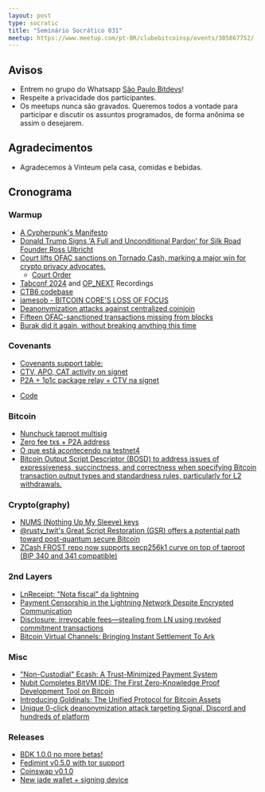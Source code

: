 ```yaml
---
layout: post
type: socratic
title: "Seminário Socrático 031"
meetup: https://www.meetup.com/pt-BR/clubebitcoinsp/events/305867752/
---
```


## Avisos

- Entrem no grupo do Whatsapp [São Paulo Bitdevs](https://chat.whatsapp.com/HiaPqjmUqER5djFPR1Yl3T)!
- Respeite a privacidade dos participantes.
- Os meetups nunca são gravados. Queremos todos a vontade para participar e discutir os assuntos programados, de forma anônima se assim o desejarem.

## Agradecimentos

- Agradecemos à Vinteum pela casa, comidas e bebidas.

## Cronograma

### Warmup

* [A Cypherpunk's Manifesto](https://www.activism.net/cypherpunk/manifesto.html)
* [Donald Trump Signs 'A Full and Unconditional Pardon' for Silk Road Founder Ross Ulbricht](https://www.nobsbitcoin.com/donald-trump-frees-ross/)
* [Court lifts OFAC sanctions on Tornado Cash, marking a major win for crypto privacy advocates.](https://xcancel.com/cointelegraph/status/1882001200524173553?s=46&t=757GlHmx5xzJQmvWmVK2Sg)
     - [Court Order](https://storage.courtlistener.com/recap/gov.uscourts.txwd.1211705/gov.uscourts.txwd.1211705.99.0.pdf)
* [Tabconf 2024](https://www.youtube.com/@tabconf/videos) and [OP_NEXT](https://blockspace.media/opnext-bitcoin-scaling/) Recordings
* [CTB6 codebase](https://github.com/CasaVinteUm/ctb6)
* [jamesob - BITCOIN CORE'S LOSS OF FOCUS](https://x.com/jamesob/status/1860340932706730261)
* [Deanonymization attacks against centralized coinjoin](https://bitcoinmagazine.com/technical/wabisabi-deanonymization-vulnerability-disclosed)
* [Fifteen OFAC-sanctioned transactions missing from blocks](https://b10c.me/observations/13-missing-sanctioned-transactions-2024-12/)
* [Burak did it again, without breaking anything this time](https://x.com/brqgoo/status/1881768183314657751)

### Covenants

* [Covenants support table:](https://en.bitcoin.it/wiki/Covenants_support)
* [CTV, APO, CAT activity on signet](https://delvingbitcoin.org/t/ctv-apo-cat-activity-on-signet/1257)
* [P2A + 1p1c package relay + CTV na signet](https://x.com/1440000bytes/status/1868120931366817932)
 - [Code](https://github.com/stutxo/simple_ctv)

### Bitcoin

* [Nunchuck taproot multisig](https://www.nobsbitcoin.com/nunchuk-launches-taproot-multisig-wallets-beta-on-mobile/)
* [Zero fee txs + P2A address](https://x.com/jaoNoctus/status/1867838814032625981)
* [O que está acontecendo na testnet4](https://blog.dlsouza.lol/bitcoin/testnet/2024/12/02/testnet4.html)
* [Bitcoin Output Script Descriptor (BOSD) to address issues of expressiveness, succinctness, and correctness when specifying Bitcoin transaction output types and standardness rules, particularly for L2 withdrawals.](https://github.com/alpenlabs/bitcoin-bosd)

### Crypto(graphy)

* [NUMS (Nothing Up My Sleeve) keys](https://delvingbitcoin.org/t/unspendable-keys-in-descriptors/304/32)
* [@rusty_twit's Great Script Restoration (GSR) offers a potential path toward post-quantum secure Bitcoin](https://x.com/n1ckler/status/1854552545084977320)
* [ZCash FROST repo now supports secp256k1 curve on top of taproot (BIP 340 and 341 compatible)](https://github.com/ZcashFoundation/frost/pull/730)

### 2nd Layers

* [LnReceipt: "Nota fiscal" da lightning](https://x.com/jaoNoctus/status/1867355019294421110)
* [Payment Censorship in the Lightning Network Despite Encrypted Communication](https://drops.dagstuhl.de/entities/document/10.4230/LIPIcs.AFT.2024.12)
* [Disclosure: irrevocable fees—stealing from LN using revoked commitment transactions](https://delvingbitcoin.org/t/disclosure-irrevocable-fees-stealing-from-ln-using-revoked-commitment-transactions/1314)
* [Bitcoin Virtual Channels: Bringing Instant Settlement To Ark](https://arkdev.info/blog/bitcoin-virtual-channels/)

### Misc

* ["Non-Custodial" Ecash: A Trust-Minimized Payment System](https://gist.github.com/lukechilds/307341239beac72c9d8cfe3198f9bfff)
* [Nubit Completes BitVM IDE: The First Zero-Knowledge Proof Development Tool on Bitcoin](https://www.bitget.com/news/detail/12560604376498)
* [Introducing Goldinals: The Unified Protocol for Bitcoin Assets](https://xcancel.com/nubit_org/status/1877701951640793523?s=12&t=v81u3iC5vqay0SQUlK7o5A)
* [Unique 0-click deanonymization attack targeting Signal, Discord and hundreds of platform](https://gist.github.com/hackermondev/45a3cdfa52246f1d1201c1e8cdef6117)

### Releases

* [BDK 1.0.0 no more betas!](https://github.com/bitcoindevkit/bdk/releases/tag/wallet-1.0.0)
* [Fedimint v0.5.0 with tor support](https://github.com/fedimint/fedimint/releases/tag/v0.5.0)
* [Coinswap v0.1.0](https://github.com/citadel-tech/coinswap/releases/tag/v0.1.0)
* [New jade wallet + signing device](https://www.nobsbitcoin.com/blockstream-launches-jade-plus-signing-device/)
